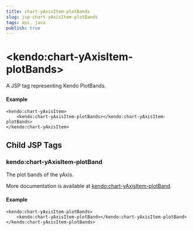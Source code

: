```yaml
---
title: chart-yAxisItem-plotBands
slug: jsp-chart-yAxisItem-plotBands
tags: api, java
publish: true
---
```


# \<kendo:chart-yAxisItem-plotBands\>
A JSP tag representing Kendo PlotBands.

#### Example
    <kendo:chart-yAxisItem>
        <kendo:chart-yAxisItem-plotBands></kendo:chart-yAxisItem-plotBands>
    </kendo:chart-yAxisItem>


## Child JSP Tags

### kendo:chart-yAxisItem-plotBand

The plot bands of the yAxis.

More documentation is available at [kendo:chart-yAxisItem-plotBand](/api/wrappers/jsp/chart/yaxisitem-plotband).

#### Example

    <kendo:chart-yAxisItem-plotBands>
        <kendo:chart-yAxisItem-plotBand></kendo:chart-yAxisItem-plotBand>
    </kendo:chart-yAxisItem-plotBands>
 
